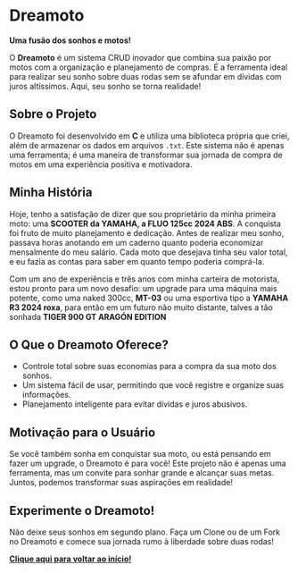 # Dreamoto

**Uma fusão dos sonhos e motos!**

O **Dreamoto** é um sistema CRUD inovador que combina sua paixão por motos com a organização e planejamento de compras. É a ferramenta ideal para realizar seu sonho sobre duas rodas sem se afundar em dívidas com juros altíssimos. Aqui, seu sonho se torna realidade!

## Sobre o Projeto

O Dreamoto foi desenvolvido em **C** e utiliza uma biblioteca própria que criei, além de armazenar os dados em arquivos `.txt`. Este sistema não é apenas uma ferramenta; é uma maneira de transformar sua jornada de compra de motos em uma experiência positiva e motivadora.

## Minha História

Hoje, tenho a satisfação de dizer que sou proprietário da minha primeira moto: uma **SCOOTER da YAMAHA, a FLUO 125cc 2024 ABS**. A conquista foi fruto de muito planejamento e dedicação. Antes de realizar meu sonho, passava horas anotando em um caderno quanto poderia economizar mensalmente do meu salário. Cada moto que desejava tinha seu valor total, e eu fazia as contas para saber em quanto tempo poderia comprá-la.

Com um ano de experiência e três anos com minha carteira de motorista, estou pronto para um novo desafio: um upgrade para uma máquina mais potente, como uma naked 300cc, **MT-03** ou uma esportiva tipo a **YAMAHA R3 2024 roxa**, para então em um futuro não muito distante, talves a tão sonhada **TIGER 900 GT ARAGÓN EDITION**

## O Que o Dreamoto Oferece?

- Controle total sobre suas economias para a compra da sua moto dos sonhos.
- Um sistema fácil de usar, permitindo que você registre e organize suas informações.
- Planejamento inteligente para evitar dívidas e juros abusivos.

## Motivação para o Usuário

Se você também sonha em conquistar sua moto, ou está pensando em fazer um upgrade, o Dreamoto é para você! Este projeto não é apenas uma ferramenta, mas um convite para sonhar grande e alcançar suas metas. Juntos, podemos transformar suas aspirações em realidade!

## Experimente o Dreamoto!

Não deixe seus sonhos em segundo plano. Faça um Clone ou de um Fork no Dreamoto e comece sua jornada rumo à liberdade sobre duas rodas!

[**Clique aqui para voltar ao início!**](https://github.com/Leo-Dev-Full-Stack/dreamoto)